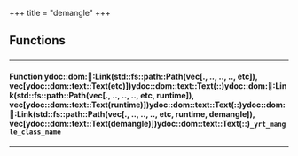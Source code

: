 +++
title = "demangle"
+++
## Functions

### 


_____________________
#### Function ydoc::dom::link::Link(std::fs::path::Path(vec[., .., .., .., etc]), vec[ydoc::dom::text::Text(etc)])ydoc::dom::text::Text(::)ydoc::dom::link::Link(std::fs::path::Path(vec[., .., .., .., etc, runtime]), vec[ydoc::dom::text::Text(runtime)])ydoc::dom::text::Text(::)ydoc::dom::link::Link(std::fs::path::Path(vec[., .., .., .., etc, runtime, demangle]), vec[ydoc::dom::text::Text(demangle)])ydoc::dom::text::Text(::)`_yrt_mangle_class_name`
_____________________


